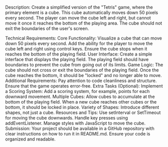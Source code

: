 Description:
Create a simplified version of the "Tetris" game, where the primary element is a cube. This cube automatically moves down 50 pixels every second. The player can move the cube left and right, but cannot move it once it reaches the bottom of the playing area. The cube should not exit the boundaries of the user's screen.

Technical Requirements:
Core Functionality:
Visualize a cube that can move down 50 pixels every second.
Add the ability for the player to move the cube left and right using control keys.
Ensure the cube stops when it reaches the bottom of the playing field.
User Interface:
Create a simple interface that displays the playing field.
The playing field should have boundaries to prevent the cube from going out of its limits.
Game Logic:
The cube should not cross or exit the boundaries of the playing field.
Once the cube reaches the bottom, it should be "locked" and no longer able to move.
Additional Requirements:
Pay attention to code cleanliness and structure.
Ensure that the game operates error-free.
Extra Tasks (Optional):
Implement a Scoring System:
Add a scoring system, for example, points for each downward movement.
Multiple Cubes:
Allow cubes to accumulate at the bottom of the playing field. When a new cube reaches other cubes or the bottom, it should be locked in place.
Variety of Shapes:
Introduce different shapes, not just a cube.
Resources and Tips:
Use setInterval or SetTimeout for moving the cube downwards.
Handle key presses using addEventListener.
Manage styles with JavaScript to move the cube.
Submission:
Your project should be available in a GitHub repository with clear instructions on how to run it in README.md.
Ensure your code is organized and readable.
